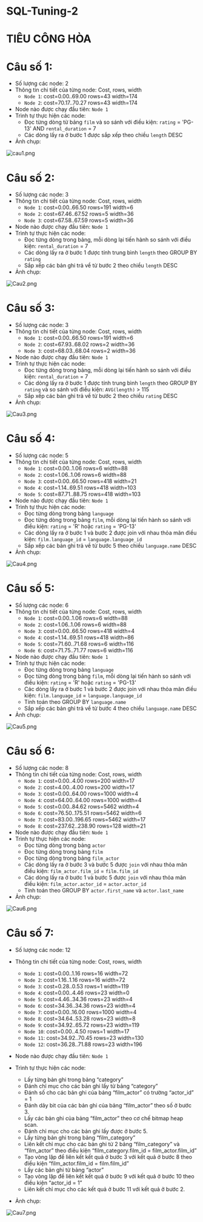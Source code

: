 # SQL-Tuning-2

# TIÊU CÔNG HÒA
# Câu số 1:
- Số lượng các node: 2
- Thông tin chi tiết của từng node: Cost, rows, width
	+ `Node 1`: cost=0.00..69.00 rows=43 width=174
	+ `Node 2`: cost=70.17..70.27 rows=43 width=174
- Node nào được chạy đầu tiên: `Node 1`
- Trình tự thực hiện các node:
	+ Đọc từng dòng từ bảng `film` và so sánh với điều kiện: `rating` = 'PG-13' AND `rental_duration` = 7 
	+ Các dòng lấy ra ở bước 1 được sắp xếp theo chiều `length` DESC
- Ảnh chụp:


![cau1.png](./image/cau1.PNG)
# Câu số 2:
- Số lượng các node: 3
- Thông tin chi tiết của từng node: Cost, rows, width
	+ `Node 1`: cost=0.00..66.50 rows=191 width=6
	+ `Node 2`: cost=67.46..67.52 rows=5 width=36
	+ `Node 3`: cost=67.58..67.59 rows=5 width=36
- Node nào được chạy đầu tiên: `Node 1`
- Trình tự thực hiện các node:
	+ Đọc từng dòng trong bảng, mỗi dòng lại tiến hành so sánh với điều kiện: `rental_duration` = 7
	+ Các dòng lấy ra ở bước 1 được tính trung bình `length` theo GROUP BY `rating`
	+ Sắp xếp các bản ghi trả về từ bước 2 theo chiều `length` DESC
- Ảnh chụp:

![Cau2.png](./image/cau2.PNG)
# Câu số 3:
- Số lượng các node: 3
- Thông tin chi tiết của từng node: Cost, rows, width
	+ `Node 1`: cost=0.00..66.50 rows=191 width=6
	+ `Node 2`: cost=67.93..68.02 rows=2 width=36
	+ `Node 3`: cost=68.03..68.04 rows=2 width=36
- Node nào được chạy đầu tiên: `Node 1`
- Trình tự thực hiện các node:
	+ Đọc từng dòng trong bảng, mỗi dòng lại tiến hành so sánh với điều kiện: `rental_duration` = 7
  	+ Các dòng lấy ra ở bước 1 được tính trung bình `length` theo GROUP BY `rating` và so sánh với điều kiện: `AVG(length)` > 115
	+ Sắp xếp các bản ghi trả về từ bước 2 theo chiều `rating` DESC
- Ảnh chụp:

![Cau3.png](./image/cau3.PNG)
# Câu số 4:
- Số lượng các node: 5
- Thông tin chi tiết của từng node: Cost, rows, width
	+ `Node 1`: cost=0.00..1.06 rows=6 width=88
	+ `Node 2`: cost=1.06..1.06 rows=6 width=88
	+ `Node 3`: cost=0.00..66.50 rows=418 width=21
	+ `Node 4`: cost=1.14..69.51 rows=418 width=103
	+ `Node 5`: cost=87.71..88.75 rows=418 width=103
- Node nào được chạy đầu tiên: `Node 1`
- Trình tự thực hiện các node: 
  	+ Đọc từng dòng trong bảng `language`
  	+ Đọc từng dòng trong bảng `film`, mỗi dòng lại tiến hành so sánh với điều kiện: `rating` = 'R' hoặc `rating` = 'PG-13'
  	+ Các dòng lấy ra ở bước 1 và bước 2 được join với nhau thỏa mãn điều kiện: `film.language_id` = `language.language_id`
  	+ Sắp xếp các bản ghi trả về từ bước 5 theo chiều `language.name` DESC
- Ảnh chụp:

![Cau4.png](./image/cau4.PNG)
# Câu số 5:
- Số lượng các node: 6
- Thông tin chi tiết của từng node: Cost, rows, width
	+ `Node 1`: cost=0.00..1.06 rows=6 width=88
	+ `Node 2`: cost=1.06..1.06 rows=6 width=88
	+ `Node 3`: cost=0.00..66.50 rows=418 width=4
	+ `Node 4`: cost=1.14..69.51 rows=418 width=86
	+ `Node 5`: cost=71.60..71.68 rows=6 width=116
	+ `Node 6`: cost=71.75..71.77 rows=6 width=116
- Node nào được chạy đầu tiên: `Node 1`
- Trình tự thực hiện các node: 
  	+ Đọc từng dòng trong bảng `language`
	+ Đọc từng dòng trong bảng `film`, mỗi dòng lại tiến hành so sánh với điều kiện: `rating` = 'R' hoặc `rating` = 'PG-13'
	+ Các dòng lấy ra ở bước 1 và bước 2 được join với nhau thỏa mãn điều kiện: `film.language_id` = `language.language_id`
  	+ Tính toán theo GROUP BY `language.name` 
	+ Sắp xếp các bản ghi trả về từ bước 4 theo chiều `language.name` DESC
- Ảnh chụp:

![Cau5.png](./image/cau5.PNG)
# Câu số 6:
- Số lượng các node: 8
- Thông tin chi tiết của từng node: Cost, rows, width
	+ `Node 1`: cost=0.00..4.00 rows=200 width=17
	+ `Node 2`: cost=4.00..4.00 rows=200 width=17
	+ `Node 3`: cost=0.00..64.00 rows=1000 width=4
	+ `Node 4`: cost=64.00..64.00 rows=1000 width=4
	+ `Node 5`: cost=0.00..84.62 rows=5462 width=4
  	+ `Node 6`: cost=76.50..175.51 rows=5462 width=6
	+ `Node 7`: cost=83.00..196.65 rows=5462 width=17
	+ `Node 8`: cost=237.62..238.90 rows=128 width=21
- Node nào được chạy đầu tiên: `Node 1`
- Trình tự thực hiện các node: 
  	+ Đọc từng dòng trong bảng `actor`	
  	+ Đọc từng dòng trong bảng `film`
  	+ Đọc từng dòng trong bảng `film_actor`
  	+ Các dòng lấy ra ở bước 3 và bước 5 được `join` với nhau thỏa mãn điều kiện: `film_actor.film_id` = `film.film_id`
  	+ Các dòng lấy ra ở bước 1 và bước 5 được `join` với nhau thỏa mãn điều kiện: `film_actor.actor_id` = `actor.actor_id`
  	+ Tính toán theo GROUP BY `actor.first_name` và `actor.last_name`
- Ảnh chụp:

![Cau6.png](./image/cau6.PNG)  
# Câu số 7:
- Số lượng các node: 12
- Thông tin chi tiết của từng node: Cost, rows, width
	+ `Node 1`: cost=0.00..1.16 rows=16 width=72
	+ `Node 2`: cost=1.16..1.16 rows=16 width=72
	+ `Node 3`: cost=0.28..0.53 rows=1 width=119
	+ `Node 4`: cost=0.00..4.46 rows=23 width=0
	+ `Node 5`: cost=4.46..34.36 rows=23 width=4
	+ `Node 6`: cost=34.36..34.36 rows=23 width=4
	+ `Node 7`: cost=0.00..16.00 rows=1000 width=4
	+ `Node 8`: cost=34.64..53.28 rows=23 width=8
	+ `Node 9`: cost=34.92..65.72 rows=23 width=119
	+ `Node 10`: cost=0.00..4.50 rows=1 width=17
	+ `Node 11`: cost=34.92..70.45 rows=23 width=130
	+ `Node 12`: cost=36.28..71.88 rows=23 width=196
 - Node nào được chạy đầu tiên: `Node 1`
 - Trình tự thực hiện các node: 
 	+ Lấy từng bản ghi trong bảng “category”
	+ Đánh chỉ mục cho các bản ghi lấy từ bảng “category”
	+ Đánh số cho các bản ghi của bảng “film_actor” có trường “actor_id” = 1
	+ Đánh dãy bit của các bản ghi của bảng “film_actor” theo số ở bước 3.
	+ Lấy các bản ghi của bảng “film_actor” theo cơ chế bitmap heap scan.
	+ Đánh chỉ mục cho các bản ghi lấy được ở bước 5.
	+ Lấy từng bản ghi trong bảng “film_category”
	+ Liên kết chỉ mục cho các bản ghi từ 2 bảng “film_category” và “film_actor” theo điều kiện “film_category.film_id = film_actor.film_id”
	+ Tạo vòng lặp để liên kết kết quả ở bước 3 với kết quả ở bước 8 theo điều kiện “film_actor.film_id = film.film_id”
	+ Lấy các bản ghi từ bảng “actor”
	+ Tạo vòng lặp để liên kết kết quả ở bước 9 với kết quả ở bước 10 theo điều kiện “actor_id = 1”
	+ Liên kết chỉ mục cho các kết quả ở bước 11 với kết quả ở bước 2.

 - Ảnh chụp:

![Cau7.png](./image/cau7.PNG)